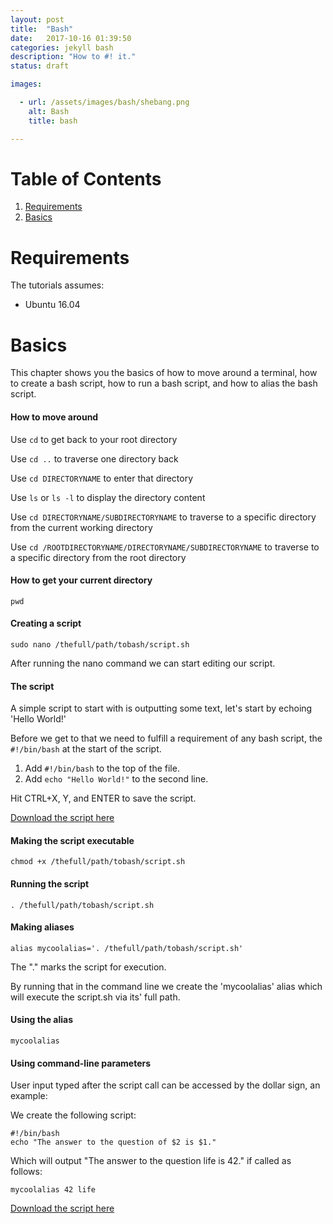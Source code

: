 ```yaml
---
layout: post
title:  "Bash"
date:   2017-10-16 01:39:50
categories: jekyll bash
description: "How to #! it."
status: draft

images:

  - url: /assets/images/bash/shebang.png
    alt: Bash
    title: bash

---
```

# Table of Contents
1. [Requirements](#requirements)
2. [Basics](#basics)

# Requirements

The tutorials assumes:

- Ubuntu 16.04

# Basics

This chapter shows you the basics of how to move around a terminal, how to create a bash script, how to run a bash script, and how to alias the bash script. 

#### How to move around

Use `cd` to get back to your root directory

Use `cd ..` to traverse one directory back

Use `cd DIRECTORYNAME` to enter that directory

Use `ls` or `ls -l` to display the directory content

Use `cd DIRECTORYNAME/SUBDIRECTORYNAME` to traverse to a specific directory from the current working directory

Use `cd /ROOTDIRECTORYNAME/DIRECTORYNAME/SUBDIRECTORYNAME` to traverse to a specific directory from the root directory 

#### How to get your current directory

`pwd`

#### Creating a script
`sudo nano /thefull/path/tobash/script.sh`

After running the nano command we can start editing our script. 

#### The script

A simple script to start with is outputting some text, let's start by echoing 'Hello World!'

Before we get to that we need to fulfill a requirement of any bash script, the `#!/bin/bash` at the start of the script.

1. Add `#!/bin/bash` to the top of the file.
2. Add `echo "Hello World!"` to the second line.

Hit CTRL+X, Y, and ENTER to save the script.

[Download the script here](/assets/scripts/helloworld.sh)

#### Making the script executable

`chmod +x /thefull/path/tobash/script.sh`

#### Running the script

`. /thefull/path/tobash/script.sh`

#### Making aliases

`alias mycoolalias='. /thefull/path/tobash/script.sh'`

The "." marks the script for execution.  

By running that in the command line we create the 'mycoolalias' alias which will execute the script.sh via its' full path.

#### Using the alias
`mycoolalias`

#### Using command-line parameters

User input typed after the script call can be accessed by the dollar sign, an example:

We create the following script: 

```
#!/bin/bash
echo "The answer to the question of $2 is $1."
```

Which will output "The answer to the question life is 42." if called as follows: 

`mycoolalias 42 life`

[Download the script here](/assets/scripts/dontpanic.sh)



